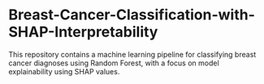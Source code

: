 # Breast-Cancer-Classification-with-SHAP-Interpretability
This repository contains a machine learning pipeline for classifying breast cancer diagnoses using Random Forest, with a focus on model explainability using SHAP values.
